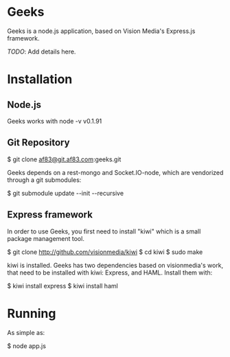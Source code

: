 Geeks
=====

Geeks is a node.js application, based on Vision Media's Express.js framework.

*TODO*: Add details here.


Installation
============

Node.js
-------

Geeks works with node -v v0.1.91

Git Repository
--------------

  $ git clone af83@git.af83.com:geeks.git

Geeks depends on a rest-mongo and Socket.IO-node, which are vendorized through a git submodules:

  $ git submodule update --init --recursive


Express framework
-----------------

In order to use Geeks, you first need to install "kiwi" which is a small package
management tool.

  $ git clone http://github.com/visionmedia/kiwi
  $ cd kiwi
  $ sudo make

kiwi is installed. Geeks has two dependencies based on visionmedia's work, that
need to be installed with kiwi: Express, and HAML. Install them with:

  $ kiwi install express
  $ kiwi install haml


Running
=======

As simple as:

  $ node app.js
